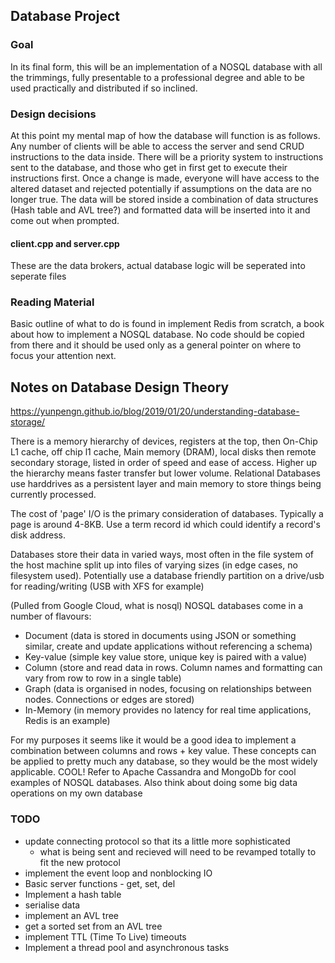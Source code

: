 ## Database Project

### Goal

In its final form, this will be an implementation of a NOSQL database with all the trimmings,
fully presentable to a professional degree and able to be used practically and distributed if
so inclined.

### Design decisions

At this point my mental map of how the database will function is as follows. Any number of clients
will be able to access the server and send CRUD instructions to the data inside. There will be a
priority system to instructions sent to the database, and those who get in first get to execute their
instructions first. Once a change is made, everyone will have access to the altered dataset and rejected
potentially if assumptions on the data are no longer true. The data will be stored inside a combination of 
data structures (Hash table and AVL tree?) and formatted data will be inserted into it and come out when prompted. 

#### client.cpp and server.cpp

These are the data brokers, actual database logic will be seperated into seperate files 

### Reading Material

Basic outline of what to do is found in implement Redis from scratch, a book about how to 
implement a NOSQL database. No code should be copied from there and it should be used only 
as a general pointer on where to focus your attention next.

## Notes on Database Design Theory

https://yunpengn.github.io/blog/2019/01/20/understanding-database-storage/

There is a memory hierarchy of devices, registers at the top, then On-Chip L1 cache, off chip l1 cache, Main memory (DRAM), local disks then remote secondary storage, 
listed in order of speed and ease of access. Higher up the hierarchy means faster transfer but lower volume. Relational Databases use harddrives as a persistent layer
and main memory to store things being currently processed. 

The cost of 'page' I/O is the primary consideration of databases. Typically a page is around 4-8KB.
Use a term record id which could identify a record's disk address. 

Databases store their data in varied ways, most often in the file system of the host machine split up into files of varying sizes (in edge cases, no filesystem used).
Potentially use a database friendly partition on a drive/usb for reading/writing (USB with XFS for example)

(Pulled from Google Cloud, what is nosql)
NOSQL databases come in a number of flavours:
- Document (data is stored in documents using JSON or something similar, create and update applications without referencing a schema)
- Key-value (simple key value store, unique key is paired with a value)
- Column (store and read data in rows. Column names and formatting can vary from row to row in a single table)
- Graph (data is organised in nodes, focusing on relationships between nodes. Connections or edges are stored)
- In-Memory (in memory provides no latency for real time applications, Redis is an example)

For my purposes it seems like it would be a good idea to implement a combination between columns and rows + key value. 
These concepts can be applied to pretty much any database, so they would be the most widely applicable. COOL!
Refer to Apache Cassandra and MongoDb for cool examples of NOSQL databases. Also think about doing some big data operations
on my own database 



### TODO
- update connecting protocol so that its a little more sophisticated
    - what is being sent and recieved will need to be revamped totally to fit the new protocol
- implement the event loop and nonblocking IO
- Basic server functions - get, set, del
- Implement a hash table
- serialise data
- implement an AVL tree
- get a sorted set from an AVL tree
- implement TTL (Time To Live) timeouts 
- Implement a thread pool and asynchronous tasks
